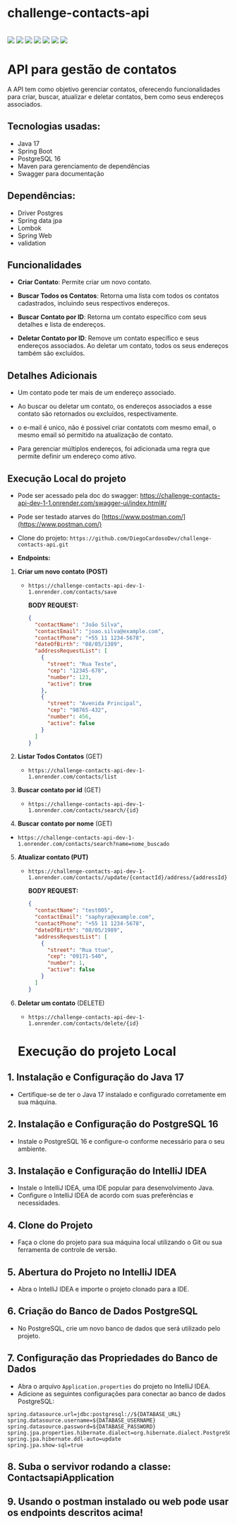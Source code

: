 # challenge-contacts-api

<div>
    <div style="display: inline_block"><br>
        <img src="https://img.shields.io/badge/Java-ED8B00?style=for-the-badge&logo=java&logoColor=white" />
        <img src="https://img.shields.io/badge/Spring-6DB33F?style=for-the-badge&logo=spring&logoColor=white" />
        <img src="https://img.shields.io/badge/PostgreSQL-336791?style=for-the-badge&logo=postgresql&logoColor=white" />
        <img src="https://img.shields.io/badge/Maven-C71A36?style=for-the-badge&logo=apache-maven&logoColor=white" />
        <img src="https://img.shields.io/badge/Hibernate-59666C?style=for-the-badge&logo=hibernate&logoColor=white" />
        <img src="https://img.shields.io/badge/Swagger-85EA2D?style=for-the-badge&logo=swagger&logoColor=black" />
        <img src="https://img.shields.io/badge/IntelliJIDEA-000000.svg?style=for-the-badge&logo=intellij-idea&logoColor=white" />
    </div>
</div>


  
# API para gestão de contatos


A API tem como objetivo gerenciar contatos, oferecendo funcionalidades para criar, buscar, atualizar e deletar contatos, bem como seus endereços associados.


## Tecnologias usadas:

- Java 17
- Spring Boot
-  PostgreSQL 16
- Maven para gerenciamento de dependências
- Swagger para documentação

## Dependências:

- Driver Postgres
- Spring data jpa
- Lombok
- Spring Web
- validation



## Funcionalidades

- **Criar Contato**: Permite criar um novo contato.
  
- **Buscar Todos os Contatos**: Retorna uma lista com todos os contatos cadastrados, incluindo seus respectivos endereços.
  
- **Buscar Contato por ID**: Retorna um contato específico com seus detalhes e lista de endereços.
  
- **Deletar Contato por ID**: Remove um contato específico e seus endereços associados. Ao deletar um contato, todos os seus endereços também são excluídos.

## Detalhes Adicionais

- Um contato pode ter mais de um endereço associado.
  
- Ao buscar ou deletar um contato, os endereços associados a esse contato são retornados ou excluídos, respectivamente.
- o e-mail é unico, não é possivel criar contatots com mesmo email, o mesmo email só permitido na atualização de contato. 
- Para gerenciar múltiplos endereços, foi adicionada uma regra que permite definir um endereço como ativo.


## Execução Local do projeto

- Pode ser acessado pela doc do swagger:  https://challenge-contacts-api-dev-1-1.onrender.com/swagger-ui/index.html#/
- Pode ser testado atarves do [https://www.postman.com/](https://www.postman.com/)
- Clone do projeto: `https://github.com/DiegoCardosoDev/challenge-contacts-api.git`


- **Endpoints:**
    
1. **Criar um novo contato (POST)**
   - `https://challenge-contacts-api-dev-1-1.onrender.com/contacts/save`
  
     
     **BODY REQUEST:**
     ```json
     {
       "contactName": "João Silva",
       "contactEmail": "joao.silva@example.com",
       "contactPhone": "+55 11 1234-5678",
       "dateOfBirth": "08/05/1389",
       "addressRequestList": [
         {
           "street": "Rua Teste",
           "cep": "12345-678",
           "number": 123,
           "active": true
         },
         {
           "street": "Avenida Principal",
           "cep": "98765-432",
           "number": 456,
           "active": false
         }
       ]
     }
     ```


2. **Listar Todos Contatos** (GET)
   - `https://challenge-contacts-api-dev-1-1.onrender.com/contacts/list`

3. **Buscar contato por id** (GET)
   - `https://challenge-contacts-api-dev-1-1.onrender.com/contacts/search/{id}`
  
4. **Buscar contato por nome** (GET)
- `https://challenge-contacts-api-dev-1-1.onrender.com/contacts/search?name=nome_buscado`
    
5. **Atualizar contato (PUT)**
   - `https://challenge-contacts-api-dev-1-1.onrender.com/contacts//update/{contactId}/address/{addressId}`
     
     **BODY REQUEST:**
     ```json
     {
       "contactName": "test005",
       "contactEmail": "saphyra@example.com",
       "contactPhone": "+55 11 1234-5678",
       "dateOfBirth": "08/05/1989",
       "addressRequestList": [
         {
           "street": "Rua ttue",
           "cep": "09171-540",
           "number": 1,
           "active": false
         }
       ]
     }
     ```

6. **Deletar um contato** (DELETE)
   - `https://challenge-contacts-api-dev-1-1.onrender.com/contacts/delete/{id}`
  


  
   # Execução do projeto Local 

## 1. Instalação e Configuração do Java 17

- Certifique-se de ter o Java 17 instalado e configurado corretamente em sua máquina.

## 2. Instalação e Configuração do PostgreSQL 16

- Instale o PostgreSQL 16 e configure-o conforme necessário para o seu ambiente.

## 3. Instalação e Configuração do IntelliJ IDEA

- Instale o IntelliJ IDEA, uma IDE popular para desenvolvimento Java.
- Configure o IntelliJ IDEA de acordo com suas preferências e necessidades.

## 4. Clone do Projeto

- Faça o clone do projeto para sua máquina local utilizando o Git ou sua ferramenta de controle de versão.

## 5. Abertura do Projeto no IntelliJ IDEA

- Abra o IntelliJ IDEA e importe o projeto clonado para a IDE.

## 6. Criação do Banco de Dados PostgreSQL

- No PostgreSQL, crie um novo banco de dados que será utilizado pelo projeto.

## 7. Configuração das Propriedades do Banco de Dados

- Abra o arquivo `Application.properties` do projeto no IntelliJ IDEA.
- Adicione as seguintes configurações para conectar ao banco de dados PostgreSQL:

```properties
spring.datasource.url=jdbc:postgresql://${DATABASE_URL}
spring.datasource.username=${DATABASE_USERNAME}
spring.datasource.password=${DATABASE_PASSWORD}
spring.jpa.properties.hibernate.dialect=org.hibernate.dialect.PostgreSQLDialect
spring.jpa.hibernate.ddl-auto=update
spring.jpa.show-sql=true
```

## 8. Suba o servivor rodando a classe: ContactsapiApplication

## 9. Usando o postman instalado ou web pode usar os endpoints descritos acima!








  


